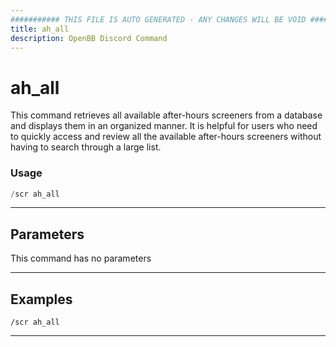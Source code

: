 ```yaml
---
########### THIS FILE IS AUTO GENERATED - ANY CHANGES WILL BE VOID ###########
title: ah_all
description: OpenBB Discord Command
---
```


# ah_all

This command retrieves all available after-hours screeners from a database and displays them in an organized manner. It is helpful for users who need to quickly access and review all the available after-hours screeners without having to search through a large list.

### Usage

```python wordwrap
/scr ah_all
```

---

## Parameters

This command has no parameters



---

## Examples

```
/scr ah_all
```

---
